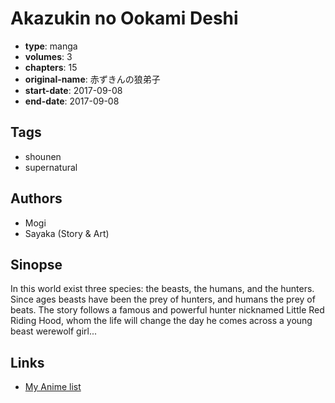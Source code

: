 # Akazukin no Ookami Deshi

-   **type**: manga
-   **volumes**: 3
-   **chapters**: 15
-   **original-name**: 赤ずきんの狼弟子
-   **start-date**: 2017-09-08
-   **end-date**: 2017-09-08

## Tags

-   shounen
-   supernatural

## Authors

-   Mogi
-   Sayaka (Story & Art)

## Sinopse

In this world exist three species: the beasts, the humans, and the hunters. Since ages beasts have been the prey of hunters, and humans the prey of beats. The story follows a famous and powerful hunter nicknamed Little Red Riding Hood, whom the life will change the day he comes across a young beast werewolf girl...

## Links

-   [My Anime list](https://myanimelist.net/manga/109485/Akazukin_no_Ookami_Deshi)
